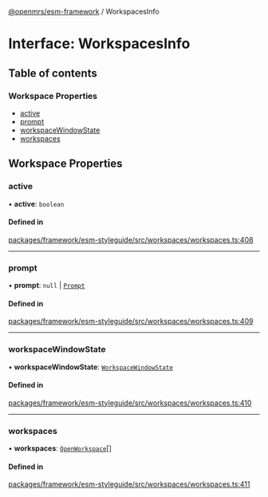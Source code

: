 [@openmrs/esm-framework](../API.md) / WorkspacesInfo

# Interface: WorkspacesInfo

## Table of contents

### Workspace Properties

- [active](WorkspacesInfo.md#active)
- [prompt](WorkspacesInfo.md#prompt)
- [workspaceWindowState](WorkspacesInfo.md#workspacewindowstate)
- [workspaces](WorkspacesInfo.md#workspaces)

## Workspace Properties

### active

• **active**: `boolean`

#### Defined in

[packages/framework/esm-styleguide/src/workspaces/workspaces.ts:408](https://github.com/openmrs/openmrs-esm-core/blob/main/packages/framework/esm-styleguide/src/workspaces/workspaces.ts#L408)

___

### prompt

• **prompt**: ``null`` \| [`Prompt`](Prompt.md)

#### Defined in

[packages/framework/esm-styleguide/src/workspaces/workspaces.ts:409](https://github.com/openmrs/openmrs-esm-core/blob/main/packages/framework/esm-styleguide/src/workspaces/workspaces.ts#L409)

___

### workspaceWindowState

• **workspaceWindowState**: [`WorkspaceWindowState`](../API.md#workspacewindowstate)

#### Defined in

[packages/framework/esm-styleguide/src/workspaces/workspaces.ts:410](https://github.com/openmrs/openmrs-esm-core/blob/main/packages/framework/esm-styleguide/src/workspaces/workspaces.ts#L410)

___

### workspaces

• **workspaces**: [`OpenWorkspace`](OpenWorkspace.md)[]

#### Defined in

[packages/framework/esm-styleguide/src/workspaces/workspaces.ts:411](https://github.com/openmrs/openmrs-esm-core/blob/main/packages/framework/esm-styleguide/src/workspaces/workspaces.ts#L411)
